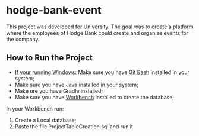 # hodge-bank-event
This project was developed for University. The goal was to create a platform where the employees of Hodge Bank could create and organise events for the company.

## How to Run the Project

* <ins>If your running Windows:</ins> Make sure you have [Git Bash](https://www.stanleyulili.com/git/how-to-install-git-bash-on-windows/) installed in your system;
* Make sure you have Java installed in your system;
* Make ure you have Gradle installed;
* Make sure you have [Workbench](https://www.mysql.com/products/workbench/) installed to create the database; 

In your Workbench run:
1. Create a Local database;
2. Paste the file ProjectTableCreation.sql and run it
